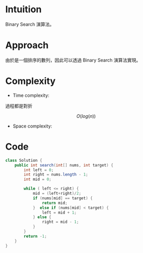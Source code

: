 # Intuition
<!-- Describe your first thoughts on how to solve this problem. -->
Binary Search 演算法。
# Approach
<!-- Describe your approach to solving the problem. -->
由於是一個排序的數列，因此可以透過 Binary Search 演算法實現。
# Complexity
- Time complexity:
<!-- Add your time complexity here, e.g. $$O(n)$$ -->
過程都是對折

$$O(log(n))$$

- Space complexity:
<!-- Add your space complexity here, e.g. $$O(n)$$ -->

# Code

```java
class Solution {
    public int search(int[] nums, int target) {
        int left = 0;
        int right = nums.length - 1;
        int mid = 0;

        while ( left <= right) {
            mid = (left+right)/2;
            if (nums[mid] == target) {
                return mid;
            }  else if (nums[mid] < target) {
                left = mid + 1;
            } else {
                right = mid - 1;
            }
        }
        return -1;
    }
}
```